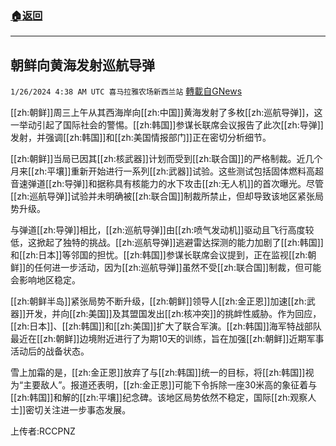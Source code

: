 ###  [:house:返回](README.md)
---


## 朝鲜向黄海发射巡航导弹
`1/26/2024 4:38 AM UTC 喜马拉雅农场新西兰站` [轉載自GNews](https://gnews.org/articles/2254729)

[[zh:朝鲜]]周三上午从其西海岸向[[zh:中国]]黄海发射了多枚[[zh:巡航导弹]]，这一举动引起了国际社会的警惕。[[zh:韩国]]参谋长联席会议报告了此次[[zh:导弹]]发射，并强调[[zh:韩国]]和[[zh:美国情报部门]]正在密切分析细节。

[[zh:朝鲜]]当局已因其[[zh:核武器]]计划而受到[[zh:联合国]]的严格制裁。近几个月来[[zh:平壤]]重新开始进行一系列[[zh:武器]]试验。这些测试包括固体燃料高超音速弹道[[zh:导弹]]和据称具有核能力的水下攻击[[zh:无人机]]的首次曝光。尽管[[zh:巡航导弹]]试验并未明确被[[zh:联合国]]制裁所禁止，但却导致该地区紧张局势升级。

与弹道[[zh:导弹]]相比，[[zh:巡航导弹]]由[[zh:喷气发动机]]驱动且飞行高度较低，这掀起了独特的挑战。[[zh:巡航导弹]]逃避雷达探测的能力加剧了[[zh:韩国]]和[[zh:日本]]等邻国的担忧。[[zh:韩国]]参谋长联席会议提到，正在监视[[zh:朝鲜]]的任何进一步活动，因为[[zh:巡航导弹]]虽然不受[[zh:联合国]]制裁，但可能会影响地区稳定。

[[zh:朝鲜半岛]]紧张局势不断升级，[[zh:朝鲜]]领导人[[zh:金正恩]]加速[[zh:武器]]开发，并向[[zh:美国]]及其盟国发出[[zh:核冲突]]的挑衅性威胁。作为回应，[[zh:日本]]、[[zh:韩国]]和[[zh:美国]]扩大了联合军演。[[zh:韩国]]海军特战部队最近在[[zh:朝鲜]]边境附近进行了为期10天的训练，旨在加强[[zh:朝鲜]]近期军事活动后的战备状态。

雪上加霜的是，[[zh:金正恩]]放弃了与[[zh:韩国]]统一的目标，将[[zh:韩国]]视为“主要敌人”。报道还表明，[[zh:金正恩]]可能下令拆除一座30米高的象征着与[[zh:韩国]]和解的[[zh:平壤]]纪念碑。该地区局势依然不稳定，国际[[zh:观察人士]]密切关注进一步事态发展。

上传者:RCCPNZ
